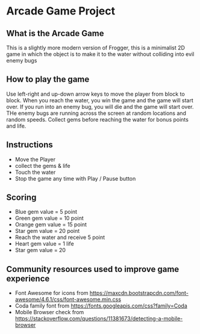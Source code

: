 # Arcade Game Project

## What is the Arcade Game

This is a slightly more modern version of Frogger, this is a minimalist 2D game in which the object is to make it to the water without colliding into evil enemy bugs

## How to play the game

Use left-right and up-down arrow keys to move the player from block to block. When you reach the water, you win the game and the game will start over. If you run into an enemy bug, you will die and the game will start over. THe enemy bugs are running across the screen at random locations and random speeds. Collect gems before reaching the water for bonus points and life.

## Instructions

* Move the Player
* collect the gems & life
* Touch the water
* Stop the game any time with Play / Pause button

## Scoring

* Blue gem value = 5 point
* Green gem value = 10 point
* Orange gem value = 15 point
* Star gem value = 20 point
* Reach the water and receive 5  point
* Heart gem value = 1 life
* Star gem value = 20

## Community resources used to improve game experience

* Font Awesome for icons from https://maxcdn.bootstrapcdn.com/font-awesome/4.6.1/css/font-awesome.min.css
* Coda family font from https://fonts.googleapis.com/css?family=Coda
* Mobile Browser check from https://stackoverflow.com/questions/11381673/detecting-a-mobile-browser
